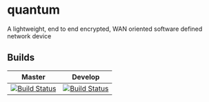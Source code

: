 # quantum
A lightweight, end to end encrypted, WAN oriented software defined network device

## Builds

<center>

| Master | Develop |
| ------ | ------- |
| [![Build Status](https://travis-ci.org/Supernomad/quantum.svg?branch=master)](https://travis-ci.org/Supernomad/quantum) | [![Build Status](https://travis-ci.org/Supernomad/quantum.svg?branch=develop)](https://travis-ci.org/Supernomad/quantum) |

</center>

